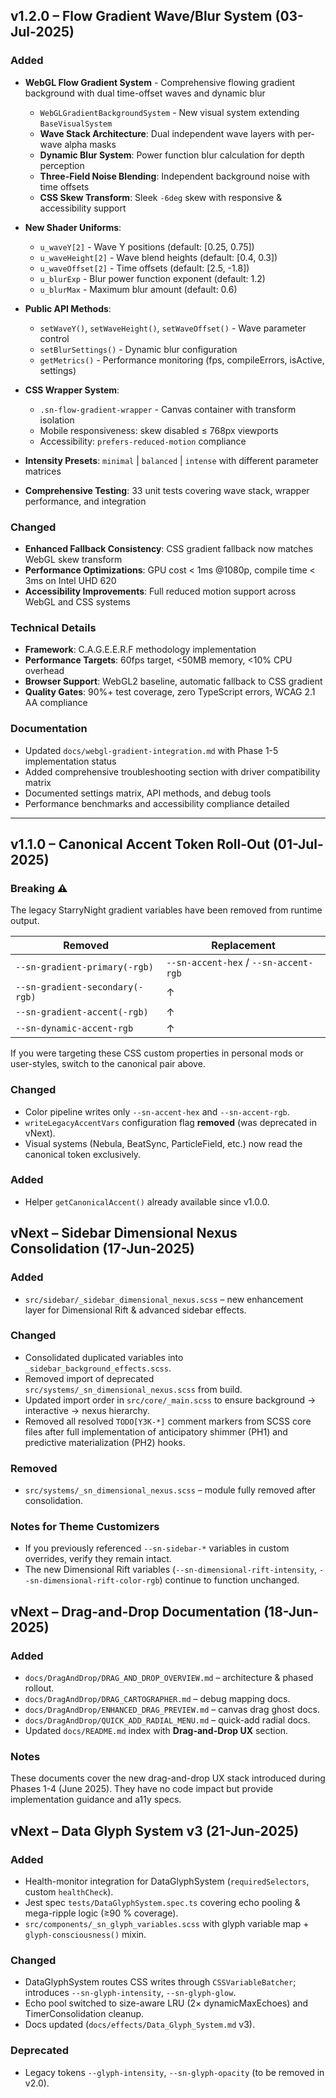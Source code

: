 ## v1.2.0 – Flow Gradient Wave/Blur System (03-Jul-2025)

### Added

- **WebGL Flow Gradient System** - Comprehensive flowing gradient background with dual time-offset waves and dynamic blur
  - `WebGLGradientBackgroundSystem` - New visual system extending `BaseVisualSystem`
  - **Wave Stack Architecture**: Dual independent wave layers with per-wave alpha masks
  - **Dynamic Blur System**: Power function blur calculation for depth perception
  - **Three-Field Noise Blending**: Independent background noise with time offsets
  - **CSS Skew Transform**: Sleek `-6deg` skew with responsive & accessibility support

- **New Shader Uniforms**:
  - `u_waveY[2]` - Wave Y positions (default: [0.25, 0.75])
  - `u_waveHeight[2]` - Wave blend heights (default: [0.4, 0.3])
  - `u_waveOffset[2]` - Time offsets (default: [2.5, -1.8])
  - `u_blurExp` - Blur power function exponent (default: 1.2)
  - `u_blurMax` - Maximum blur amount (default: 0.6)

- **Public API Methods**:
  - `setWaveY()`, `setWaveHeight()`, `setWaveOffset()` - Wave parameter control
  - `setBlurSettings()` - Dynamic blur configuration
  - `getMetrics()` - Performance monitoring (fps, compileErrors, isActive, settings)

- **CSS Wrapper System**:
  - `.sn-flow-gradient-wrapper` - Canvas container with transform isolation
  - Mobile responsiveness: skew disabled ≤ 768px viewports
  - Accessibility: `prefers-reduced-motion` compliance

- **Intensity Presets**: `minimal` | `balanced` | `intense` with different parameter matrices
- **Comprehensive Testing**: 33 unit tests covering wave stack, wrapper performance, and integration

### Changed

- **Enhanced Fallback Consistency**: CSS gradient fallback now matches WebGL skew transform
- **Performance Optimizations**: GPU cost < 1ms @1080p, compile time < 3ms on Intel UHD 620
- **Accessibility Improvements**: Full reduced motion support across WebGL and CSS systems

### Technical Details

- **Framework**: C.A.G.E.E.R.F methodology implementation
- **Performance Targets**: 60fps target, <50MB memory, <10% CPU overhead  
- **Browser Support**: WebGL2 baseline, automatic fallback to CSS gradient
- **Quality Gates**: 90%+ test coverage, zero TypeScript errors, WCAG 2.1 AA compliance

### Documentation

- Updated `docs/webgl-gradient-integration.md` with Phase 1-5 implementation status
- Added comprehensive troubleshooting section with driver compatibility matrix
- Documented settings matrix, API methods, and debug tools
- Performance benchmarks and accessibility compliance detailed

---

## v1.1.0 – Canonical Accent Token Roll-Out (01-Jul-2025)

### Breaking ⚠️

The legacy StarryNight gradient variables have been removed from runtime output.

| Removed                         | Replacement                           |
| ------------------------------- | ------------------------------------- |
| `--sn-gradient-primary(-rgb)`   | `--sn-accent-hex` / `--sn-accent-rgb` |
| `--sn-gradient-secondary(-rgb)` | ↑                                     |
| `--sn-gradient-accent(-rgb)`    | ↑                                     |
| `--sn-dynamic-accent-rgb`       | ↑                                     |

If you were targeting these CSS custom properties in personal mods or
user-styles, switch to the canonical pair above.

### Changed

- Color pipeline writes only `--sn-accent-hex` and `--sn-accent-rgb`.
- `writeLegacyAccentVars` configuration flag **removed** (was deprecated in
  vNext).
- Visual systems (Nebula, BeatSync, ParticleField, etc.) now read the canonical
  token exclusively.

### Added

- Helper `getCanonicalAccent()` already available since v1.0.0.

## vNext – Sidebar Dimensional Nexus Consolidation (17-Jun-2025)

### Added

- `src/sidebar/_sidebar_dimensional_nexus.scss` – new enhancement layer for Dimensional Rift & advanced sidebar effects.

### Changed

- Consolidated duplicated variables into `_sidebar_background_effects.scss`.
- Removed import of deprecated `src/systems/_sn_dimensional_nexus.scss` from build.
- Updated import order in `src/core/_main.scss` to ensure background → interactive → nexus hierarchy.
- Removed all resolved `TODO[Y3K-*]` comment markers from SCSS core files after full implementation of anticipatory shimmer (PH1) and predictive materialization (PH2) hooks.

### Removed

- `src/systems/_sn_dimensional_nexus.scss` – module fully removed after consolidation.

### Notes for Theme Customizers

- If you previously referenced `--sn-sidebar-*` variables in custom overrides, verify they remain intact.
- The new Dimensional Rift variables (`--sn-dimensional-rift-intensity`, `--sn-dimensional-rift-color-rgb`) continue to function unchanged.

## vNext – Drag-and-Drop Documentation (18-Jun-2025)

### Added

- `docs/DragAndDrop/DRAG_AND_DROP_OVERVIEW.md` – architecture & phased rollout.
- `docs/DragAndDrop/DRAG_CARTOGRAPHER.md` – debug mapping docs.
- `docs/DragAndDrop/ENHANCED_DRAG_PREVIEW.md` – canvas drag ghost docs.
- `docs/DragAndDrop/QUICK_ADD_RADIAL_MENU.md` – quick-add radial docs.
- Updated `docs/README.md` index with **Drag-and-Drop UX** section.

### Notes

These documents cover the new drag-and-drop UX stack introduced during Phases 1-4 (June 2025). They have no code impact but provide implementation guidance and a11y specs.

## vNext – Data Glyph System v3 (21-Jun-2025)

### Added

- Health-monitor integration for DataGlyphSystem (`requiredSelectors`, custom `healthCheck`).
- Jest spec `tests/DataGlyphSystem.spec.ts` covering echo pooling & mega-ripple logic (≥90 % coverage).
- `src/components/_sn_glyph_variables.scss` with glyph variable map + `glyph-consciousness()` mixin.

### Changed

- DataGlyphSystem routes CSS writes through `CSSVariableBatcher`; introduces `--sn-glyph-intensity`, `--sn-glyph-glow`.
- Echo pool switched to size-aware LRU (2× dynamicMaxEchoes) and TimerConsolidation cleanup.
- Docs updated (`docs/effects/Data_Glyph_System.md` v3).

### Deprecated

- Legacy tokens `--glyph-intensity`, `--sn-glyph-opacity` (to be removed in v2.0).
